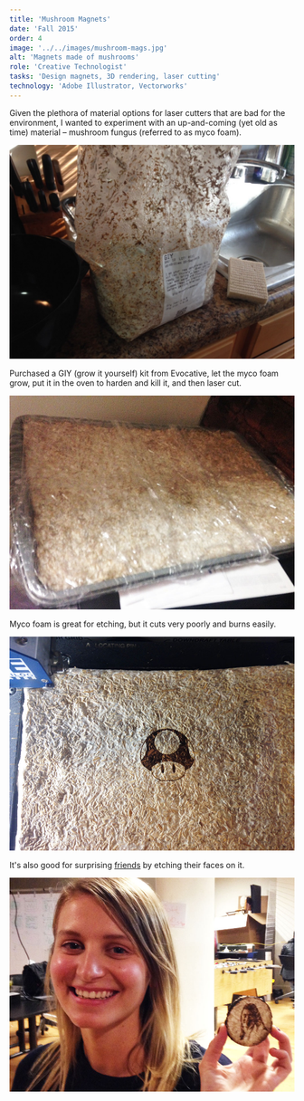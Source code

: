 ```yaml
---
title: 'Mushroom Magnets'
date: 'Fall 2015'
order: 4
image: '../../images/mushroom-mags.jpg'
alt: 'Magnets made of mushrooms'
role: 'Creative Technologist'
tasks: 'Design magnets, 3D rendering, laser cutting'
technology: 'Adobe Illustrator, Vectorworks'
---
```


<p class="post-paragraph">
  Given the plethora of material options for laser cutters that are bad for the environment, I wanted to experiment with an up-and-coming (yet old as time) material – mushroom fungus (referred to as myco foam).
</p>

![Bag of myco foam](../../images/mycofoam-bag.jpg)

<p class="post-paragraph">
Purchased a GIY (grow it yourself) kit from Evocative, let the myco foam grow, put it in the oven to harden and kill it, and then laser cut.
</p>

![Baking sheet of cooked mushrooms](../../images/baking-sheet-2.jpg)

<p class="post-paragraph">
Myco foam is great for etching, but it cuts very poorly and burns easily.
</p>

![Laser etched mushroom on mushroom](../../images/mushroom-uncut-2.jpg)

<p class="post-paragraph">
It's also good for surprising <a href="https://beccaricks.space/">friends</a> by etching their faces on it.
</p>

![Rebecca Ricks holding a piece of mushroom with her face etched on it](../../images/rebecca-mushroom.jpg)
